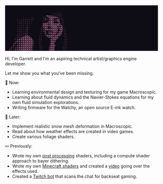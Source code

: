 ![Aiko Banner](https://github.com/GarrettGunnell/GarrettGunnell/blob/main/Banner.png)

Hi, I'm Garrett and I'm an aspiring technical artist/graphics engine developer. 

Let me show you what you've been missing.

💬 Now:
- Learning environmental design and texturing for my game Macroscopic.
- Learning about fluid dynamics and the Navier-Stokes equations for my own fluid simulation explorations.
- Writing firmware for the Watchy, an open source E-ink watch.

💭 Later:
- Implement realistic snow mesh deformation in Macroscopic.
- Read about how weather effects are created in video games.
- Create various foliage shaders.

💤 Previously:
- Wrote my own [post processing](https://github.com/GarrettGunnell/Image-Effects) shaders, including a compute shader approach to bayer dithering.
- Wrote my own [Minecraft shaders](https://github.com/GarrettGunnell/Minecraft-Shaders) and created a [video](https://www.youtube.com/watch?v=dSS5HuSr4SQ) going over the effects used.
- Created a [Twitch bot](https://github.com/GarrettGunnell/Acerola_Bot) that scans the chat for backseat gaming.

